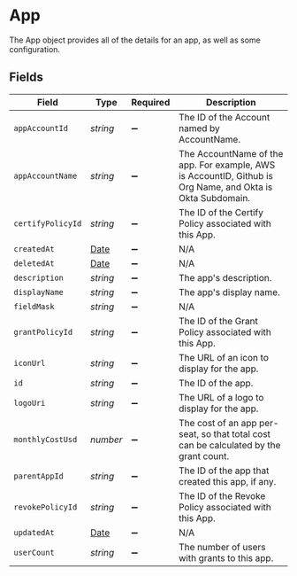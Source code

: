 # App

 The App object provides all of the details for an app, as well as some configuration.



## Fields

| Field                                                                                                        | Type                                                                                                         | Required                                                                                                     | Description                                                                                                  |
| ------------------------------------------------------------------------------------------------------------ | ------------------------------------------------------------------------------------------------------------ | ------------------------------------------------------------------------------------------------------------ | ------------------------------------------------------------------------------------------------------------ |
| `appAccountId`                                                                                               | *string*                                                                                                     | :heavy_minus_sign:                                                                                           |  The ID of the Account named by AccountName.<br/>                                                            |
| `appAccountName`                                                                                             | *string*                                                                                                     | :heavy_minus_sign:                                                                                           |  The AccountName of the app. For example, AWS is AccountID, Github is Org Name, and Okta is Okta Subdomain.<br/> |
| `certifyPolicyId`                                                                                            | *string*                                                                                                     | :heavy_minus_sign:                                                                                           |  The ID of the Certify Policy associated with this App.<br/>                                                 |
| `createdAt`                                                                                                  | [Date](https://developer.mozilla.org/en-US/docs/Web/JavaScript/Reference/Global_Objects/Date)                | :heavy_minus_sign:                                                                                           | N/A                                                                                                          |
| `deletedAt`                                                                                                  | [Date](https://developer.mozilla.org/en-US/docs/Web/JavaScript/Reference/Global_Objects/Date)                | :heavy_minus_sign:                                                                                           | N/A                                                                                                          |
| `description`                                                                                                | *string*                                                                                                     | :heavy_minus_sign:                                                                                           |  The app's description.<br/>                                                                                 |
| `displayName`                                                                                                | *string*                                                                                                     | :heavy_minus_sign:                                                                                           |  The app's display name.<br/>                                                                                |
| `fieldMask`                                                                                                  | *string*                                                                                                     | :heavy_minus_sign:                                                                                           | N/A                                                                                                          |
| `grantPolicyId`                                                                                              | *string*                                                                                                     | :heavy_minus_sign:                                                                                           |  The ID of the Grant Policy associated with this App.<br/>                                                   |
| `iconUrl`                                                                                                    | *string*                                                                                                     | :heavy_minus_sign:                                                                                           |  The URL of an icon to display for the app.<br/>                                                             |
| `id`                                                                                                         | *string*                                                                                                     | :heavy_minus_sign:                                                                                           |  The ID of the app.<br/>                                                                                     |
| `logoUri`                                                                                                    | *string*                                                                                                     | :heavy_minus_sign:                                                                                           |  The URL of a logo to display for the app.<br/>                                                              |
| `monthlyCostUsd`                                                                                             | *number*                                                                                                     | :heavy_minus_sign:                                                                                           |  The cost of an app per-seat, so that total cost can be calculated by the grant count.<br/>                  |
| `parentAppId`                                                                                                | *string*                                                                                                     | :heavy_minus_sign:                                                                                           |  The ID of the app that created this app, if any.<br/>                                                       |
| `revokePolicyId`                                                                                             | *string*                                                                                                     | :heavy_minus_sign:                                                                                           |  The ID of the Revoke Policy associated with this App.<br/>                                                  |
| `updatedAt`                                                                                                  | [Date](https://developer.mozilla.org/en-US/docs/Web/JavaScript/Reference/Global_Objects/Date)                | :heavy_minus_sign:                                                                                           | N/A                                                                                                          |
| `userCount`                                                                                                  | *string*                                                                                                     | :heavy_minus_sign:                                                                                           |  The number of users with grants to this app.<br/>                                                           |